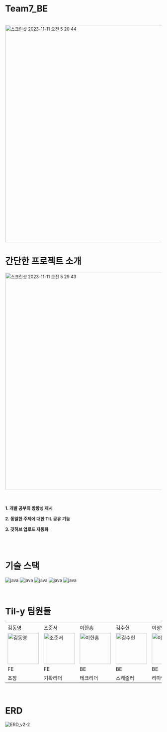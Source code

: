 # Team7_BE

</br>
<img width="700" alt="스크린샷 2023-11-11 오전 5 20 44" src="https://github.com/Step3-kakao-tech-campus/Team7_BE/assets/131665728/e8df524e-6202-4056-af96-d0c50eadfb1a">
</br>

# 간단한 프로젝트 소개
<img width="700" alt="스크린샷 2023-11-11 오전 5 29 43" src="https://github.com/Step3-kakao-tech-campus/Team7_BE/assets/131665728/a9a9ca0a-7945-4b72-9594-e3352ccc5271">
</br>
</br>
</br>


**1. 개발 공부의 방향성 제시**


**2. 동일한 주제에 대한 TIL 공유 기능**



**3. 깃허브 업로드 자동화**

</br>
</br>

# 기술 스택

![java](https://img.shields.io/badge/Java-ED8B00?style=for-the-badge&logo=openjdk&logoColor=white)
![java](https://img.shields.io/badge/Spring-6DB33F?style=for-the-badge&logo=spring&logoColor=white)
![java](https://img.shields.io/badge/Amazon_AWS-232F3E?style=for-the-badge&logo=amazon-aws&logoColor=white)
![java](https://img.shields.io/badge/MariaDB-003545?style=for-the-badge&logo=mariadb&logoColor=white)
![java](https://img.shields.io/badge/redis-%23DD0031.svg?&style=for-the-badge&logo=redis&logoColor=white)

</br>

# Til-y 팀원들

<table>
  <tr>
    <td>김동영</td>
    <td>조준서</td>
    <td>이한홍</td>
    <td>김수현</td>
    <td>이상명</td>
  </tr>
  <tr>
    <td><img src="https://github.com/ehddud1006.png" alt="김동영" width="100" height="100"></td>
    <td><img src="https://github.com/monsta-zo.png" alt="조준서" width="100" height="100"></td>
    <td><img src="https://github.com/hoyaii.png" alt="이한홍" width="100" height="100"></td>
    <td><img src="https://github.com/suuding.png" alt="김수현" width="100" height="100"></td>
    <td><img src="https://github.com/sam-mae.png" alt="이상명" width="100" height="100"></td>
  </tr>
  <tr>
    <td>FE</td>
    <td>FE</td>
    <td>BE</td>
    <td>BE</td>
    <td>BE</td>
  </tr>
  <tr>
    <td>조장</td>
    <td>기확리더</td>
    <td>테크리더</td>
    <td>스케줄러</td>
    <td>리마인더</td>
  </tr>
</table>
</br>

# ERD
![ERD_v2-2](https://github.com/Step3-kakao-tech-campus/Team7_BE/assets/131665728/aa678bea-6094-4aaf-aa0a-44938f42e745)
